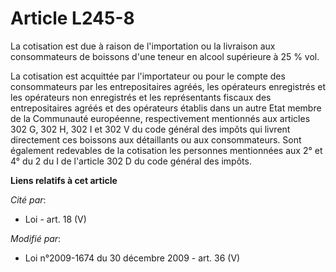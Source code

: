# Article L245-8

La cotisation est due à raison de l'importation ou la livraison aux consommateurs de boissons d'une teneur en alcool
supérieure à 25 % vol. 

La cotisation est acquittée par l'importateur ou pour le compte des consommateurs par les entrepositaires agréés, les
opérateurs enregistrés et les opérateurs non enregistrés et les représentants fiscaux des entrepositaires agréés et des
opérateurs établis dans un autre Etat membre de la Communauté européenne, respectivement mentionnés aux articles 302 G, 302
H, 302 I et 302 V du code général des impôts qui livrent directement ces boissons aux détaillants ou aux consommateurs. Sont
également redevables de la cotisation les personnes mentionnées aux 2° et 4° du 2 du I de l'article 302 D du code général des
impôts.

**Liens relatifs à cet article**

_Cité par_:

  - Loi - art. 18 (V)

_Modifié par_:

  - Loi n°2009-1674 du 30 décembre 2009 - art. 36 (V)
